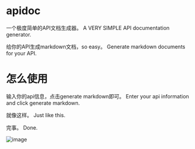 # apidoc
一个极度简单的API文档生成器。
A VERY SIMPLE API documentation generator. 

给你的API生成markdown文档，so easy。
Generate markdown documents for your API.

# 怎么使用

输入你的api信息，点击generate markdown即可。
Enter your api information and click generate markdown.

就像这样。
Just like this.

完事。
Done.

![image](https://github.com/VardyZhao/apidoc/assets/22736880/b21c1db7-7b7c-4725-acbb-a00451a13dd5)
